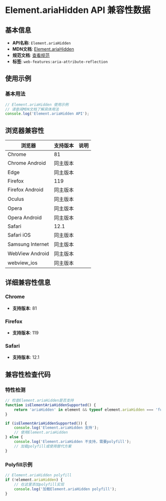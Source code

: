 # Element.ariaHidden API 兼容性数据

## 基本信息

- **API名称**: `Element.ariaHidden`
- **MDN文档**: [Element.ariaHidden](https://developer.mozilla.org/docs/Web/API/Element/ariaHidden)
- **规范文档**: [查看规范](https://w3c.github.io/aria/#dom-ariamixin-ariahidden)
- **标签**: `web-features:aria-attribute-reflection`

## 使用示例

### 基本用法

```javascript
// Element.ariaHidden 使用示例
// 请查阅MDN文档了解具体用法
console.log('Element.ariaHidden API');
```

## 浏览器兼容性

| 浏览器 | 支持版本 | 说明 |
|--------|----------|------|
| Chrome | 81 |  |
| Chrome Android | 同主版本 |  |
| Edge | 同主版本 |  |
| Firefox | 119 |  |
| Firefox Android | 同主版本 |  |
| Oculus | 同主版本 |  |
| Opera | 同主版本 |  |
| Opera Android | 同主版本 |  |
| Safari | 12.1 |  |
| Safari iOS | 同主版本 |  |
| Samsung Internet | 同主版本 |  |
| WebView Android | 同主版本 |  |
| webview_ios | 同主版本 |  |

## 详细兼容性信息

### Chrome

- **支持版本**: 81

### Firefox

- **支持版本**: 119

### Safari

- **支持版本**: 12.1

## 兼容性检查代码

### 特性检测

```javascript
// 检查Element.ariaHidden是否支持
function isElementAriaHiddenSupported() {
    return 'ariaHidden' in element && typeof element.ariaHidden === 'function';
}

if (isElementAriaHiddenSupported()) {
    console.log('Element.ariaHidden 支持');
    // 使用Element.ariaHidden
} else {
    console.log('Element.ariaHidden 不支持，需要polyfill');
    // 加载polyfill或使用替代方案
}
```

### Polyfill示例

```javascript
// Element.ariaHidden polyfill
if (!element.ariaHidden) {
    // 在这里添加polyfill实现
    console.log('加载Element.ariaHidden polyfill');
}
```

